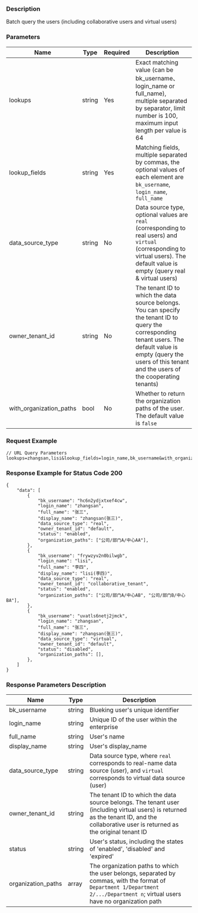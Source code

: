 ### Description

Batch query the users (including collaborative users and virtual users)

### Parameters

| Name                    | Type   | Required | Description                                                                                                                                                                                                                 |
|-------------------------|--------|----------|-----------------------------------------------------------------------------------------------------------------------------------------------------------------------------------------------------------------------------|
| lookups                 | string | Yes      | Exact matching value (can be bk_username、login_name or full_name), multiple separated by separator, limit number is 100, maximum input length per value is 64                                                               |
| lookup_fields           | string | Yes      | Matching fields, multiple separated by commas, the optional values of each element are `bk_username`, `login_name`, `full_name`                                                                                             |
| data_source_type        | string | No       | Data source type, optional values are `real` (corresponding to real users) and `virtual` (corresponding to virtual users). The default value is empty (query real & virtual users)                                          |
| owner_tenant_id         | string | No       | The tenant ID to which the data source belongs. You can specify the tenant ID to query the corresponding tenant users. The default value is empty (query the users of this tenant and the users of the cooperating tenants) |
| with_organization_paths | bool   | No       | Whether to return the organization paths of the user. The default value is `false`                                                                                                                                          |

### Request Example

```
// URL Query Parameters
lookups=zhangsan,lisi&lookup_fields=login_name,bk_username&with_organization_paths=true
```

### Response Example for Status Code 200

```json5
{
    "data": [
        {
            "bk_username": "hc6n2ydjxtxef4cw",
            "login_name": "zhangsan",
            "full_name": "张三",
            "display_name": "zhangsan(张三)",
            "data_source_type": "real",
            "owner_tenant_id": "default",
            "status": "enabled",
            "organization_paths": ["公司/部门A/中心AA"],
        },
        {
            "bk_username": "frywzyv2n0bilwgb",
            "login_name": "lisi",
            "full_name": "李四",
            "display_name": "lisi(李四)",
            "data_source_type": "real",
            "owner_tenant_id": "collaborative_tenant",
            "status": "enabled",
            "organization_paths": ["公司/部门A/中心AB", "公司/部门B/中心BA"],
        },
        {
            "bk_username": "uvatls6netj2jmck",
            "login_name": "zhangsan",
            "full_name": "张三",
            "display_name": "zhangsan(张三)",
            "data_source_type": "virtual",
            "owner_tenant_id": "default",
            "status": "disabled",
            "organization_paths": [],
        },
    ]
}
```

### Response Parameters Description

| Name               | Type   | Description                                                                                                                                                                              |
|--------------------|--------|------------------------------------------------------------------------------------------------------------------------------------------------------------------------------------------|
| bk_username        | string | Blueking user's unique identifier                                                                                                                                                        |
| login_name         | string | Unique ID of the user within the enterprise                                                                                                                                              |
| full_name          | string | User's name                                                                                                                                                                              |
| display_name       | string | User's display_name                                                                                                                                                                      |
| data_source_type   | string | Data source type, where `real` corresponds to real-name data source (user), and `virtual` corresponds to virtual data source (user)                                                      |
| owner_tenant_id    | string | The tenant ID to which the data source belongs. The tenant user (including virtual users) is returned as the tenant ID, and the collaborative user is returned as the original tenant ID |
| status             | string | User's status, including the states of 'enabled', 'disabled' and 'expired'                                                                                                               |
| organization_paths | array  | The organization paths to which the user belongs, separated by commas, with the format of `Department 1/Department 2/.../Department n`; virtual users have no organization path          |
